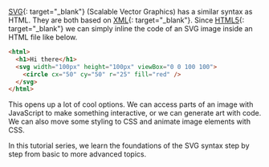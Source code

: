 [SVG](https://developer.mozilla.org/en-US/docs/Web/SVG){: target="_blank"} (Scalable Vector Graphics) has a similar syntax as HTML. They are both based on [XML](https://developer.mozilla.org/en-US/docs/Web/XML){: target="_blank"}. Since [HTML5](https://en.wikipedia.org/wiki/HTML5){: target="_blank"} we can simply inline the code of an SVG image inside an HTML file like below.

```html
<html>
  <h1>Hi there</h1>
  <svg width="100px" height="100px" viewBox="0 0 100 100">
    <circle cx="50" cy="50" r="25" fill="red" />
  </svg>
</html>
```

This opens up a lot of cool options. We can access parts of an image with JavaScript to make something interactive, or we can generate art with code. We can also move some styling to CSS and animate image elements with CSS.

In this tutorial series, we learn the foundations of the SVG syntax step by step from basic to more advanced topics.

